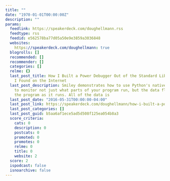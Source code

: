 ```yaml
---
title: ""
date: "1970-01-01T00:00:00Z"
description: ""
params:
  feedlink: https://speakerdeck.com/doughellmann.rss
  feedtype: rss
  feedid: e562578ba77d05a50e9e3859a3036848
  websites:
    https://speakerdeck.com/doughellmann: true
  blogrolls: []
  recommended: []
  recommender: []
  categories: []
  relme: {}
  last_post_title: How I Built a Power Debugger Out of the Standard Library and Things
    I Found on the Internet
  last_post_description: Smiley demonstrates how to use Python's native tracing capabilities
    to monitor not just what parts of your program run, but the data flowing through
    the program as it runs. All of the data is
  last_post_date: "2016-05-31T00:00:00-04:00"
  last_post_link: https://speakerdeck.com/doughellmann/how-i-built-a-power-debugger-out-of-the-standard-library-and-things-i-found-on-the-internet
  last_post_categories: []
  last_post_guid: b5aa6af1ece5ad5d508f125ea054b8a3
  score_criteria:
    cats: 0
    description: 0
    postcats: 0
    promoted: 0
    promotes: 0
    relme: 0
    title: 0
    website: 2
  score: 2
  ispodcast: false
  isnoarchive: false
---
```

